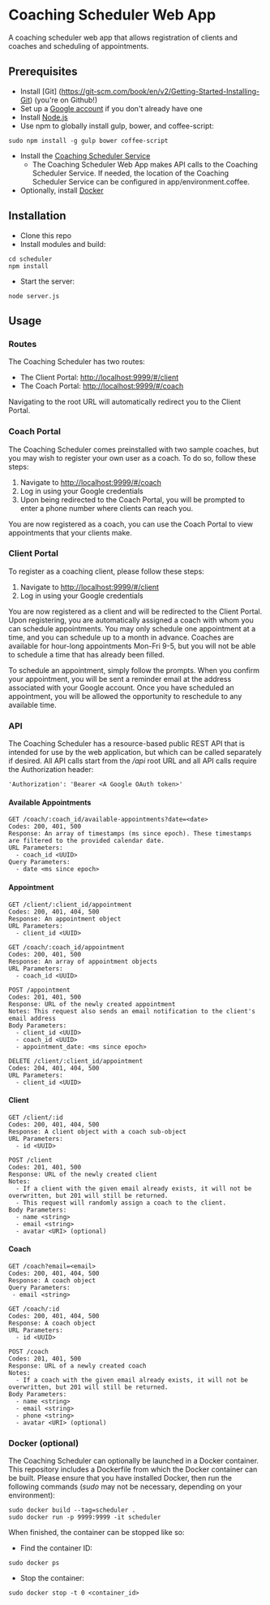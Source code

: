 # Coaching Scheduler Web App

A coaching scheduler web app that allows registration of clients and coaches and scheduling of appointments.

## Prerequisites
* Install [Git] (https://git-scm.com/book/en/v2/Getting-Started-Installing-Git) (you're on Github!)
* Set up a [Google account](https://accounts.google.com/signup?hl=en) if you don't already have one
* Install [Node.js](https://nodejs.org/en/download/)
* Use npm to globally install gulp, bower, and coffee-script:
```
sudo npm install -g gulp bower coffee-script
```
* Install the [Coaching Scheduler Service](https://github.com/hansede/scheduler_service)
  * The Coaching Scheduler Web App makes API calls to the Coaching Scheduler Service. If needed, the location of the Coaching Scheduler Service can be configured in app/environment.coffee.
* Optionally, install [Docker](https://docs.docker.com/engine/installation/)

## Installation
* Clone this repo
* Install modules and build:
```
cd scheduler
npm install
```
* Start the server:
```
node server.js
```


## Usage

### Routes
The Coaching Scheduler has two routes:
* The Client Portal: [http://localhost:9999/#/client](http://localhost:9999/#/client)
* The Coach Portal: [http://localhost:9999/#/coach](http://localhost:9998/#/coach)

Navigating to the root URL will automatically redirect you to the Client Portal.

### Coach Portal
The Coaching Scheduler comes preinstalled with two sample coaches, but you may wish to register your own user as a coach. To do so, follow these steps:

1. Navigate to [http://localhost:9999/#/coach](http://localhost:9999/#/coach)
1. Log in using your Google credentials
1. Upon being redirected to the Coach Portal, you will be prompted to enter a phone number where clients can reach you.

You are now registered as a coach, you can use the Coach Portal to view appointments that your clients make.

### Client Portal
To register as a coaching client, please follow these steps:

1. Navigate to [http://localhost:9999/#/client](http://localhost:9999/#/client)
1. Log in using your Google credentials

You are now registered as a client and will be redirected to the Client Portal. Upon registering, you are automatically assigned a coach with whom you can schedule appointments. You may only schedule one appointment at a time, and you can schedule up to a month in advance. Coaches are available for hour-long appointments Mon-Fri 9-5, but you will not be able to schedule a time that has already been filled.

To schedule an appointment, simply follow the prompts. When you confirm your appointment, you will be sent a reminder email at the address associated with your Google account. Once you have scheduled an appointment, you will be allowed the opportunity to reschedule to any available time.

### API
The Coaching Scheduler has a resource-based public REST API that is intended for use by the web application, but which can be called separately if desired. All API calls start from the */api* root URL and all API calls require the Authorization header:
```
'Authorization': 'Bearer <A Google OAuth token>'
```

#### Available Appointments
```
GET /coach/:coach_id/available-appointments?date=<date>
Codes: 200, 401, 500
Response: An array of timestamps (ms since epoch). These timestamps are filtered to the provided calendar date.
URL Parameters:
  - coach_id <UUID>
Query Parameters:
  - date <ms since epoch>
```

#### Appointment
```
GET /client/:client_id/appointment
Codes: 200, 401, 404, 500
Response: An appointment object
URL Parameters:
  - client_id <UUID>
```
```
GET /coach/:coach_id/appointment
Codes: 200, 401, 500
Response: An array of appointment objects
URL Parameters:
  - coach_id <UUID>
```
```
POST /appointment
Codes: 201, 401, 500
Response: URL of the newly created appointment
Notes: This request also sends an email notification to the client's email address
Body Parameters:
  - client_id <UUID>
  - coach_id <UUID>
  - appointment_date: <ms since epoch>
```
```
DELETE /client/:client_id/appointment
Codes: 204, 401, 404, 500
URL Parameters:
  - client_id <UUID>
```

#### Client
```
GET /client/:id
Codes: 200, 401, 404, 500
Response: A client object with a coach sub-object
URL Parameters:
  - id <UUID>
```
```
POST /client
Codes: 201, 401, 500
Response: URL of the newly created client
Notes: 
  - If a client with the given email already exists, it will not be overwritten, but 201 will still be returned.
  - This request will randomly assign a coach to the client.
Body Parameters:
  - name <string>
  - email <string>
  - avatar <URI> (optional)
```

#### Coach
```
GET /coach?email=<email>
Codes: 200, 401, 404, 500
Response: A coach object
Query Parameters:
 - email <string>
```
```
GET /coach/:id
Codes: 200, 401, 404, 500
Response: A coach object
URL Parameters:
  - id <UUID>
```
```
POST /coach
Codes: 201, 401, 500
Response: URL of a newly created coach
Notes:
  - If a coach with the given email already exists, it will not be overwritten, but 201 will still be returned.
Body Parameters:
  - name <string>
  - email <string>
  - phone <string>
  - avatar <URI> (optional)
```

### Docker (optional)
The Coaching Scheduler can optionally be launched in a Docker container. This repository includes a Dockerfile from which the Docker container can be built. Please ensure that you have installed Docker, then run the following commands (*sudo* may not be necessary, depending on your environment):
```
sudo docker build --tag=scheduler .
sudo docker run -p 9999:9999 -it scheduler
```
When finished, the container can be stopped like so:
* Find the container ID:
```
sudo docker ps
```
* Stop the container:
```
sudo docker stop -t 0 <container_id>
```
